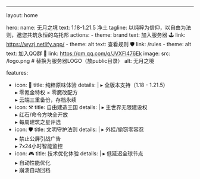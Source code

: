 ---
layout: home

hero:
  name: 无月之境
  text: 1.18-1.21.5 净土
  tagline: 以纯粹为信仰，以自由为法则，邀您共筑永恒的乌托邦
  actions:
    - theme: brand
      text: 加入服务器 🕹️
      link: https://wyzj.netlify.app/
    - theme: alt
      text: 查看规则 🛡️
      link: /rules
    - theme: alt
      text: 加入QQ群 💬
      link: https://qm.qq.com/q/JVXFl476Ek
  image:
    src: /logo.png  # 替换为服务器LOGO（放public目录）
    alt: 无月之境

features:
  - icon: 🌌
    title: 纯粹原味体验
    details: |
      ▸ 全版本支持（1.18 - 1.21.5）  
      ▸ 零氪金特权 × 零魔改配方  
      ▸ 云端三重备份，存档永续
  - icon: ⚒️
    title: 自由建造王国
    details: |
      ▸ 主世界无限建设权  
      ▸ 红石/命令方块全开放  
      ▸ 每周建筑之星评选
  - icon: 🛡️
    title: 文明守护法则
    details: |
      ▸ 外挂/偷窃零容忍  
      ▸ 禁止公屏引战广告  
      ▸ 7x24小时智能监控
  - icon: 🎮
    title: 技术优化体验
    details: |
      ▸ 低延迟全球节点  
      ▸ 自动性能优化  
      ▸ 崩溃自动回档

